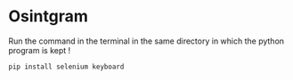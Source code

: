 # Osintgram

Run the command in the terminal in the same directory in which the python program is kept !
```python 
pip install selenium keyboard
